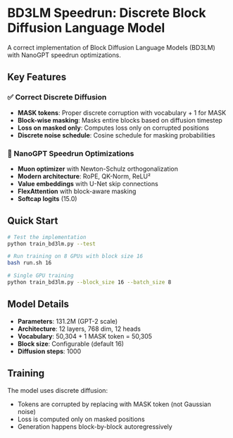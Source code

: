 # BD3LM Speedrun: Discrete Block Diffusion Language Model

A correct implementation of Block Diffusion Language Models (BD3LM) with NanoGPT speedrun optimizations.

## Key Features

### ✅ Correct Discrete Diffusion
- **MASK tokens**: Proper discrete corruption with vocabulary + 1 for MASK
- **Block-wise masking**: Masks entire blocks based on diffusion timestep
- **Loss on masked only**: Computes loss only on corrupted positions
- **Discrete noise schedule**: Cosine schedule for masking probabilities

### 🚀 NanoGPT Speedrun Optimizations
- **Muon optimizer** with Newton-Schulz orthogonalization
- **Modern architecture**: RoPE, QK-Norm, ReLU²
- **Value embeddings** with U-Net skip connections
- **FlexAttention** with block-aware masking
- **Softcap logits** (15.0)

## Quick Start

```bash
# Test the implementation
python train_bd3lm.py --test

# Run training on 8 GPUs with block size 16
bash run.sh 16

# Single GPU training
python train_bd3lm.py --block_size 16 --batch_size 8
```

## Model Details

- **Parameters**: 131.2M (GPT-2 scale)
- **Architecture**: 12 layers, 768 dim, 12 heads
- **Vocabulary**: 50,304 + 1 MASK token = 50,305
- **Block size**: Configurable (default 16)
- **Diffusion steps**: 1000

## Training

The model uses discrete diffusion:
- Tokens are corrupted by replacing with MASK token (not Gaussian noise)
- Loss is computed only on masked positions
- Generation happens block-by-block autoregressively

